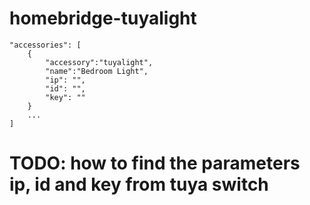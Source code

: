 # homebridge-tuyalight

```
"accessories": [
    {
        "accessory":"tuyalight",
        "name":"Bedroom Light",
        "ip": "",
        "id": "",
        "key": ""
    }
    ...
]
```

# TODO: how to find the parameters ip, id and key from tuya switch